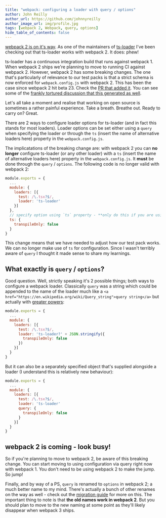 ```yaml
---
title: "webpack: configuring a loader with query / options"
author: John Reilly
author_url: https://github.com/johnnyreilly
author_image_url: img/profile.jpg
tags: [webpack 2, Webpack, query, options]
hide_table_of_contents: false
---
```

[webpack 2 is on it's way](<https://medium.com/webpack/webpack-2-2-the-release-candidate-2e614d05d75f#.ntniu44u6>). As one of the maintainers of [ts-loader](<https://github.com/TypeStrong/ts-loader/>) I've been checking out that ts-loader works with webpack 2. It does: phew!

 ts-loader has a continuous integration build that runs against webpack 1. When webpack 2 ships we're planning to move to running CI against webpack 2. However, webpack 2 has some breaking changes. The one that's particularly of relevance to our test packs is that a strict schema is now enforced for `webpack.config.js` with webpack 2. This has been the case since webpack 2 hit beta 23. Check the [PR that added it](<https://github.com/webpack/webpack/pull/2974>). You can see some of the [frankly tortured discussion that this generated as well](<https://github.com/webpack/webpack/issues/3018>).

Let's all take a moment and realise that working on open source is sometimes a rather painful experience. Take a breath. Breathe out. Ready to carry on? Great.

There are 2 ways to configure loader options for ts-loader (and in fact this stands for most loaders). Loader options can be set either using a `query` when specifying the loader or through the `ts` (insert the name of alternative loaders here) property in the `webpack.config.js`.

The implicatations of the breaking change are: with webpack 2 you can **no longer** configure ts-loader (or any other loader) with a `ts` (insert the name of alternative loaders here) property in the `webpack.config.js`. It **must** be done through the `query` / `options`. The following code is no longer valid with webpack 2:

```js
module.exports = {
  ...
  module: {
    loaders: [{
      test: /\.tsx?$/,
      loader: 'ts-loader' 
    }]
  },
  // specify option using `ts` property - **only do this if you are using webpack 1**
  ts: {
    transpileOnly: false
  }
}
```

This change means that we have needed to adjust how our test pack works. We can no longer make use of `ts` for configuration. Since I wasn't terribly aware of `query` I thought it made sense to share my learnings.

## What exactly is `query` / `options`?

Good question. Well, strictly speaking it's 2 possible things; both ways to configure a webpack loader. Classically `query` was a string which could be appended to the name of the loader much like a `<a href="https://en.wikipedia.org/wiki/Query_string">query string</a>` but actually with [greater powers](<https://github.com/webpack/loader-utils#parsequery>):

```js
module.exports = {
  ...
  module: {
    loaders: [{ 
      test: /\.tsx?$/,
      loader: 'ts-loader?' + JSON.stringify({
        transpileOnly: false
      })
    }]
  }
}
```

But it can also be a separately specified object that's supplied alongside a loader (I understand this is relatively new behaviour):

```js
module.exports = {
  ...
  module: {
    loaders: [{ 
      test: /\.tsx?$/,
      loader: 'ts-loader'
      query: {
        transpileOnly: false
      }
    }]
  }
}
```

## webpack 2 is coming - look busy!

So if you're planning to move to webpack 2, be aware of this breaking change. You can start moving to using configuration via query right now with webpack 1. You don't need to be using webpack 2 to make the jump. So jump!

Finally, and by way of a PS, `query` is renamed to `options` in webpack 2; a much better name to my mind. There's actually a bunch of other renames on the way as well - check out the [migration guide](<https://webpack.js.org/guides/migrating/#module-loaders-is-now-module-rules>) for more on this. The important thing to note is that **the old names work in webpack 2**. But you should plan to move to the new naming at some point as they'll likely disappear when webpack 3 ships.



